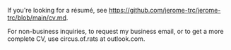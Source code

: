 If you're looking for a résumé, see https://github.com/jerome-trc/jerome-trc/blob/main/cv.md.

For non-business inquiries, to request my business email, or to get a more complete CV, use circus.of.rats at outlook.com.
